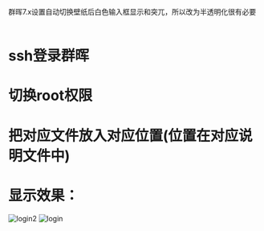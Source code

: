 群晖7.x设置自动切换壁纸后白色输入框显示和突兀，所以改为半透明化很有必要 <br>
<br>
# ssh登录群晖  <br>
# 切换root权限 <br>
# 把对应文件放入对应位置(位置在对应说明文件中) <br>
# 显示效果： <br>
![login2](https://user-images.githubusercontent.com/29589598/190339149-bd36ddc3-4a0b-4e2f-a87c-294d5ebd759a.png)
![login](https://user-images.githubusercontent.com/29589598/190339177-d97db048-71d4-4b62-a228-b9140cbc9236.png)
